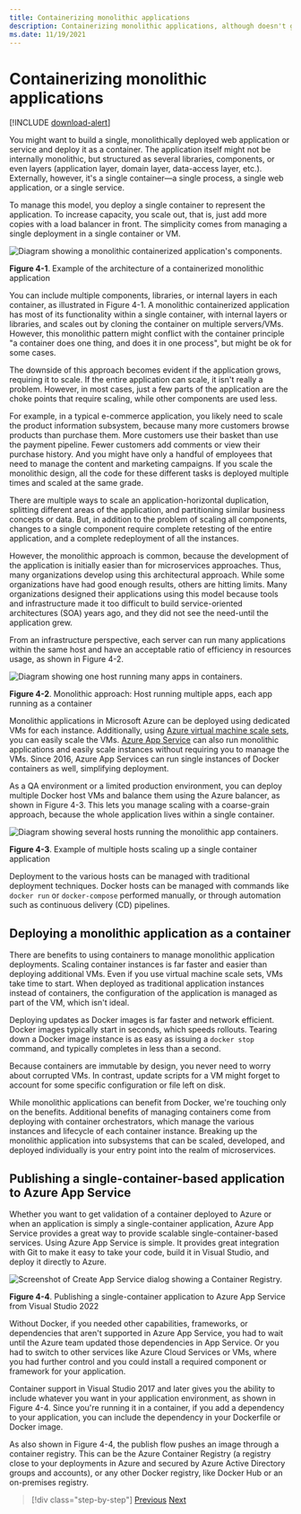 ```yaml
---
title: Containerizing monolithic applications
description: Containerizing monolithic applications, although doesn't get all the benefits from the microservices architecture, has important deployment benefits that can be delivered right away.
ms.date: 11/19/2021
---
```

# Containerizing monolithic applications

[!INCLUDE [download-alert](../includes/download-alert.md)]

You might want to build a single, monolithically deployed web application or service and deploy it as a container. The application itself might not be internally monolithic, but structured as several libraries, components, or even layers (application layer, domain layer, data-access layer, etc.). Externally, however, it's a single container—a single process, a single web application, or a single service.

To manage this model, you deploy a single container to represent the application. To increase capacity, you scale out, that is, just add more copies with a load balancer in front. The simplicity comes from managing a single deployment in a single container or VM.

![Diagram showing a monolithic containerized application's components.](./media/containerize-monolithic-applications/monolithic-containerized-application.png)

**Figure 4-1**. Example of the architecture of a containerized monolithic application

You can include multiple components, libraries, or internal layers in each container, as illustrated in Figure 4-1. A monolithic containerized application has most of its functionality within a single container, with internal layers or libraries, and scales out by cloning the container on multiple servers/VMs. However, this monolithic pattern might conflict with the container principle "a container does one thing, and does it in one process", but might be ok for some cases.

The downside of this approach becomes evident if the application grows, requiring it to scale. If the entire application can scale, it isn't really a problem. However, in most cases, just a few parts of the application are the choke points that require scaling, while other components are used less.

For example, in a typical e-commerce application, you likely need to scale the product information subsystem, because many more customers browse products than purchase them. More customers use their basket than use the payment pipeline. Fewer customers add comments or view their purchase history. And you might have only a handful of employees that need to manage the content and marketing campaigns. If you scale the monolithic design, all the code for these different tasks is deployed multiple times and scaled at the same grade.

There are multiple ways to scale an application-horizontal duplication, splitting different areas of the application, and partitioning similar business concepts or data. But, in addition to the problem of scaling all components, changes to a single component require complete retesting of the entire application, and a complete redeployment of all the instances.

However, the monolithic approach is common, because the development of the application is initially easier than for microservices approaches. Thus, many organizations develop using this architectural approach. While some organizations have had good enough results, others are hitting limits. Many organizations designed their applications using this model because tools and infrastructure made it too difficult to build service-oriented architectures (SOA) years ago, and they did not see the need-until the application grew.

From an infrastructure perspective, each server can run many applications within the same host and have an acceptable ratio of efficiency in resources usage, as shown in Figure 4-2.

![Diagram showing one host running many apps in containers.](./media/containerize-monolithic-applications/host-multiple-apps-containers.png)

**Figure 4-2**. Monolithic approach: Host running multiple apps, each app running as a container

Monolithic applications in Microsoft Azure can be deployed using dedicated VMs for each instance. Additionally, using [Azure virtual machine scale sets](/azure/virtual-machine-scale-sets/overview), you can easily scale the VMs. [Azure App Service](https://azure.microsoft.com/services/app-service/) can also run monolithic applications and easily scale instances without requiring you to manage the VMs. Since 2016, Azure App Services can run single instances of Docker containers as well, simplifying deployment.

As a QA environment or a limited production environment, you can deploy multiple Docker host VMs and balance them using the Azure balancer, as shown in Figure 4-3. This lets you manage scaling with a coarse-grain approach, because the whole application lives within a single container.

![Diagram showing several hosts running the monolithic app containers.](./media/containerize-monolithic-applications/docker-infrastructure-monolithic-application.png)

**Figure 4-3**. Example of multiple hosts scaling up a single container application

Deployment to the various hosts can be managed with traditional deployment techniques. Docker hosts can be managed with commands like `docker run` or `docker-compose` performed manually, or through automation such as continuous delivery (CD) pipelines.

## Deploying a monolithic application as a container

There are benefits to using containers to manage monolithic application deployments. Scaling container instances is far faster and easier than deploying additional VMs. Even if you use virtual machine scale sets, VMs take time to start. When deployed as traditional application instances instead of containers, the configuration of the application is managed as part of the VM, which isn't ideal.

Deploying updates as Docker images is far faster and network efficient. Docker images typically start in seconds, which speeds rollouts. Tearing down a Docker image instance is as easy as issuing a `docker stop` command, and typically completes in less than a second.

Because containers are immutable by design, you never need to worry about corrupted VMs. In contrast, update scripts for a VM might forget to account for some specific configuration or file left on disk.

While monolithic applications can benefit from Docker, we're touching only on the benefits. Additional benefits of managing containers come from deploying with container orchestrators, which manage the various instances and lifecycle of each container instance. Breaking up the monolithic application into subsystems that can be scaled, developed, and deployed individually is your entry point into the realm of microservices.

## Publishing a single-container-based application to Azure App Service

Whether you want to get validation of a container deployed to Azure or when an application is simply a single-container application, Azure App Service provides a great way to provide scalable single-container-based services. Using Azure App Service is simple. It provides great integration with Git to make it easy to take your code, build it in Visual Studio, and deploy it directly to Azure.

![Screenshot of Create App Service dialog showing a Container Registry.](./media/containerize-monolithic-applications/publish-azure-app-service-container.png)

**Figure 4-4**. Publishing a single-container application to Azure App Service from Visual Studio 2022

Without Docker, if you needed other capabilities, frameworks, or dependencies that aren't supported in Azure App Service, you had to wait until the Azure team updated those dependencies in App Service. Or you had to switch to other services like Azure Cloud Services or VMs, where you had further control and you could install a required component or framework for your application.

Container support in Visual Studio 2017 and later gives you the ability to include whatever you want in your application environment, as shown in Figure 4-4. Since you're running it in a container, if you add a dependency to your application, you can include the dependency in your Dockerfile or Docker image.

As also shown in Figure 4-4, the publish flow pushes an image through a container registry. This can be the Azure Container Registry (a registry close to your deployments in Azure and secured by Azure Active Directory groups and accounts), or any other Docker registry, like Docker Hub or an on-premises registry.

>[!div class="step-by-step"]
>[Previous](index.md)
>[Next](docker-application-state-data.md)
